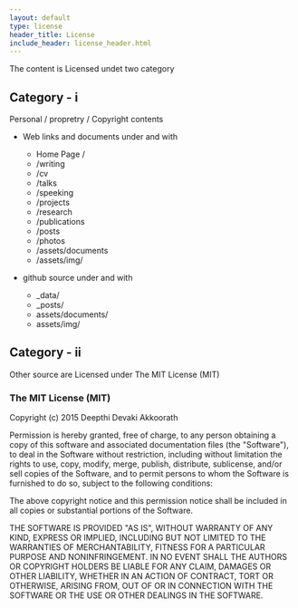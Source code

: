 ```yaml
---
layout: default
type: license
header_title: License
include_header: license_header.html
---
```


The content is Licensed undet two category

## Category - i

Personal / propretry / Copyright contents

- Web links and documents under and with
  - Home Page /
  - /writing
  - /cv
  - /talks
  - /speeking
  - /projects
  - /research
  - /publications
  - /posts
  - /photos
  - /assets/documents
  - /assets/img/

- github source under and with
  - _data/
  - _posts/
  - assets/documents/
  - assets/img/

## Category - ii

Other source are Licensed under The MIT License (MIT)

### The MIT License (MIT)

Copyright (c) 2015 Deepthi Devaki Akkoorath 

Permission is hereby granted, free of charge, to any person obtaining a copy
of this software and associated documentation files (the "Software"), to deal
in the Software without restriction, including without limitation the rights
to use, copy, modify, merge, publish, distribute, sublicense, and/or sell
copies of the Software, and to permit persons to whom the Software is
furnished to do so, subject to the following conditions:

The above copyright notice and this permission notice shall be included in
all copies or substantial portions of the Software.

THE SOFTWARE IS PROVIDED "AS IS", WITHOUT WARRANTY OF ANY KIND, EXPRESS OR
IMPLIED, INCLUDING BUT NOT LIMITED TO THE WARRANTIES OF MERCHANTABILITY,
FITNESS FOR A PARTICULAR PURPOSE AND NONINFRINGEMENT. IN NO EVENT SHALL THE
AUTHORS OR COPYRIGHT HOLDERS BE LIABLE FOR ANY CLAIM, DAMAGES OR OTHER
LIABILITY, WHETHER IN AN ACTION OF CONTRACT, TORT OR OTHERWISE, ARISING FROM,
OUT OF OR IN CONNECTION WITH THE SOFTWARE OR THE USE OR OTHER DEALINGS IN
THE SOFTWARE.

